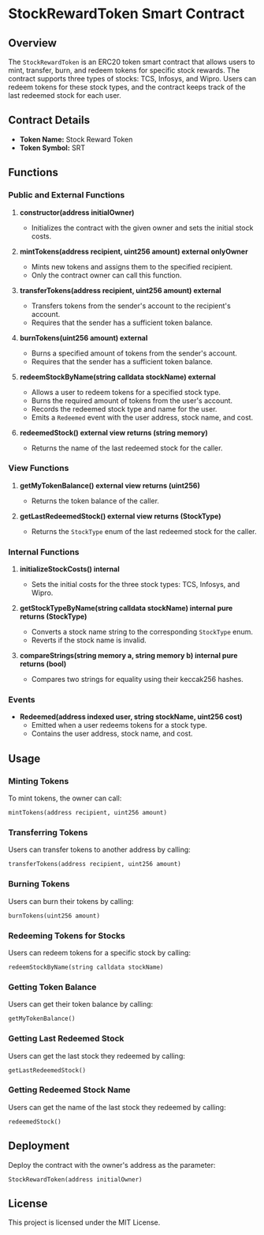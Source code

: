 # StockRewardToken Smart Contract

## Overview

The `StockRewardToken` is an ERC20 token smart contract that allows users to mint, transfer, burn, and redeem tokens for specific stock rewards. The contract supports three types of stocks: TCS, Infosys, and Wipro. Users can redeem tokens for these stock types, and the contract keeps track of the last redeemed stock for each user.

## Contract Details

- **Token Name:** Stock Reward Token
- **Token Symbol:** SRT

## Functions

### Public and External Functions

1. **constructor(address initialOwner)**
   - Initializes the contract with the given owner and sets the initial stock costs.

2. **mintTokens(address recipient, uint256 amount) external onlyOwner**
   - Mints new tokens and assigns them to the specified recipient.
   - Only the contract owner can call this function.

3. **transferTokens(address recipient, uint256 amount) external**
   - Transfers tokens from the sender's account to the recipient's account.
   - Requires that the sender has a sufficient token balance.

4. **burnTokens(uint256 amount) external**
   - Burns a specified amount of tokens from the sender's account.
   - Requires that the sender has a sufficient token balance.

5. **redeemStockByName(string calldata stockName) external**
   - Allows a user to redeem tokens for a specified stock type.
   - Burns the required amount of tokens from the user's account.
   - Records the redeemed stock type and name for the user.
   - Emits a `Redeemed` event with the user address, stock name, and cost.

6. **redeemedStock() external view returns (string memory)**
   - Returns the name of the last redeemed stock for the caller.

### View Functions

1. **getMyTokenBalance() external view returns (uint256)**
   - Returns the token balance of the caller.

2. **getLastRedeemedStock() external view returns (StockType)**
   - Returns the `StockType` enum of the last redeemed stock for the caller.

### Internal Functions

1. **initializeStockCosts() internal**
   - Sets the initial costs for the three stock types: TCS, Infosys, and Wipro.

2. **getStockTypeByName(string calldata stockName) internal pure returns (StockType)**
   - Converts a stock name string to the corresponding `StockType` enum.
   - Reverts if the stock name is invalid.

3. **compareStrings(string memory a, string memory b) internal pure returns (bool)**
   - Compares two strings for equality using their keccak256 hashes.

### Events

- **Redeemed(address indexed user, string stockName, uint256 cost)**
  - Emitted when a user redeems tokens for a stock type.
  - Contains the user address, stock name, and cost.

## Usage

### Minting Tokens

To mint tokens, the owner can call:

```solidity
mintTokens(address recipient, uint256 amount)
```

### Transferring Tokens

Users can transfer tokens to another address by calling:

```solidity
transferTokens(address recipient, uint256 amount)
```

### Burning Tokens

Users can burn their tokens by calling:

```solidity
burnTokens(uint256 amount)
```

### Redeeming Tokens for Stocks

Users can redeem tokens for a specific stock by calling:

```solidity
redeemStockByName(string calldata stockName)
```

### Getting Token Balance

Users can get their token balance by calling:

```solidity
getMyTokenBalance()
```

### Getting Last Redeemed Stock

Users can get the last stock they redeemed by calling:

```solidity
getLastRedeemedStock()
```

### Getting Redeemed Stock Name

Users can get the name of the last stock they redeemed by calling:

```solidity
redeemedStock()
```

## Deployment

Deploy the contract with the owner's address as the parameter:

```solidity
StockRewardToken(address initialOwner)
```

## License

This project is licensed under the MIT License.

